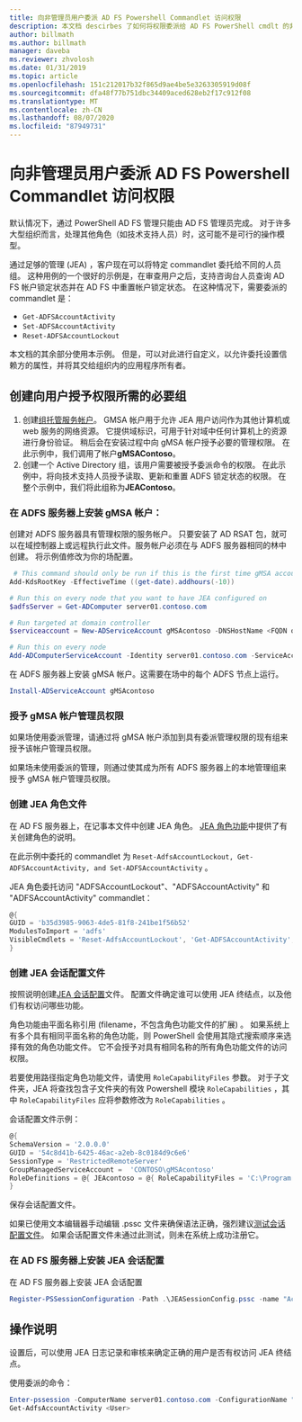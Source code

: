 ```yaml
---
title: 向非管理员用户委派 AD FS Powershell Commandlet 访问权限
description: 本文档 descirbes 了如何将权限委派给 AD FS PowerShell cmdlt 的非管理员。
author: billmath
ms.author: billmath
manager: daveba
ms.reviewer: zhvolosh
ms.date: 01/31/2019
ms.topic: article
ms.openlocfilehash: 151c212017b32f865d9ae4be5e3263305919d08f
ms.sourcegitcommit: dfa48f77b751dbc34409aced628eb2f17c912f08
ms.translationtype: MT
ms.contentlocale: zh-CN
ms.lasthandoff: 08/07/2020
ms.locfileid: "87949731"
---
```

# <a name="delegate-ad-fs-powershell-commandlet-access-to-non-admin-users"></a>向非管理员用户委派 AD FS Powershell Commandlet 访问权限
默认情况下，通过 PowerShell AD FS 管理只能由 AD FS 管理员完成。 对于许多大型组织而言，处理其他角色（如技术支持人员）时，这可能不是可行的操作模型。

通过足够的管理 (JEA) ，客户现在可以将特定 commandlet 委托给不同的人员组。
这种用例的一个很好的示例是，在审查用户之后，支持咨询台人员查询 AD FS 帐户锁定状态并在 AD FS 中重置帐户锁定状态。 在这种情况下，需要委派的 commandlet 是：
- `Get-ADFSAccountActivity`
- `Set-ADFSAccountActivity`
- `Reset-ADFSAccountLockout`

本文档的其余部分使用本示例。 但是，可以对此进行自定义，以允许委托设置信赖方的属性，并将其交给组织内的应用程序所有者。


##  <a name="create-the-required-groups-necessary-to-grant-users-permissions"></a>创建向用户授予权限所需的必要组
1. 创建[组托管服务帐户](../../../security/group-managed-service-accounts/group-managed-service-accounts-overview.md)。 GMSA 帐户用于允许 JEA 用户访问作为其他计算机或 web 服务的网络资源。 它提供域标识，可用于针对域中任何计算机上的资源进行身份验证。 稍后会在安装过程中向 gMSA 帐户授予必要的管理权限。 在此示例中，我们调用了帐户**gMSAContoso**。
2. 创建一个 Active Directory 组，该用户需要被授予委派命令的权限。 在此示例中，将向技术支持人员授予读取、更新和重置 ADFS 锁定状态的权限。 在整个示例中，我们将此组称为**JEAContoso**。

### <a name="install-the-gmsa-account-on-the-adfs-server"></a>在 ADFS 服务器上安装 gMSA 帐户：
创建对 ADFS 服务器具有管理权限的服务帐户。 只要安装了 AD RSAT 包，就可以在域控制器上或远程执行此文件。服务帐户必须在与 ADFS 服务器相同的林中创建。
将示例值修改为你的场配置。

```powershell
 # This command should only be run if this is the first time gMSA accounts are enabled in the forest
Add-KdsRootKey -EffectiveTime ((get-date).addhours(-10)) 

# Run this on every node that you want to have JEA configured on
$adfsServer = Get-ADComputer server01.contoso.com

# Run targeted at domain controller
$serviceaccount = New-ADServiceAccount gMSAcontoso -DNSHostName <FQDN of the domain containing the KDS key> - PrincipalsAllowedToRetrieveManagedPassword $adfsServer –passthru

# Run this on every node
Add-ADComputerServiceAccount -Identity server01.contoso.com -ServiceAccount $ServiceAccount
```

在 ADFS 服务器上安装 gMSA 帐户。这需要在场中的每个 ADFS 节点上运行。

```powershell
Install-ADServiceAccount gMSAcontoso
```

### <a name="grant-the-gmsa-account-admin-rights"></a>授予 gMSA 帐户管理员权限
如果场使用委派管理，请通过将 gMSA 帐户添加到具有委派管理权限的现有组来授予该帐户管理员权限。

如果场未使用委派的管理，则通过使其成为所有 ADFS 服务器上的本地管理组来授予 gMSA 帐户管理员权限。


### <a name="create-the-jea-role-file"></a>创建 JEA 角色文件

在 AD FS 服务器上，在记事本文件中创建 JEA 角色。 [JEA 角色功能](/powershell/jea/role-capabilities)中提供了有关创建角色的说明。

在此示例中委托的 commandlet 为 `Reset-AdfsAccountLockout, Get-ADFSAccountActivity, and Set-ADFSAccountActivity` 。

JEA 角色委托访问 "ADFSAccountLockout"、"ADFSAccountActivity" 和 "ADFSAccountActivity" commandlet：

```powershell
@{
GUID = 'b35d3985-9063-4de5-81f8-241be1f56b52'
ModulesToImport = 'adfs'
VisibleCmdlets = 'Reset-AdfsAccountLockout', 'Get-ADFSAccountActivity', 'Set-ADFSAccountActivity'
}
```


### <a name="create-the-jea-session-configuration-file"></a>创建 JEA 会话配置文件
按照说明创建[JEA 会话配置](/powershell/jea/session-configurations)文件。 配置文件确定谁可以使用 JEA 终结点，以及他们有权访问哪些功能。

角色功能由平面名称引用 (filename，不包含角色功能文件的扩展) 。 如果系统上有多个具有相同平面名称的角色功能，则 PowerShell 会使用其隐式搜索顺序来选择有效的角色功能文件。 它不会授予对具有相同名称的所有角色功能文件的访问权限。

若要使用路径指定角色功能文件，请使用 `RoleCapabilityFiles` 参数。 对于子文件夹，JEA 将查找包含子文件夹的有效 Powershell 模块 `RoleCapabilities` ，其中 `RoleCapabilityFiles` 应将参数修改为 `RoleCapabilities` 。

会话配置文件示例：

```powershell
@{
SchemaVersion = '2.0.0.0'
GUID = '54c8d41b-6425-46ac-a2eb-8c0184d9c6e6'
SessionType = 'RestrictedRemoteServer'
GroupManagedServiceAccount =  'CONTOSO\gMSAcontoso'
RoleDefinitions = @{ JEAcontoso = @{ RoleCapabilityFiles = 'C:\Program Files\WindowsPowershell\Modules\AccountActivityJEA\RoleCapabilities\JEAAccountActivityResetRole.psrc' } }
}
```

保存会话配置文件。

如果已使用文本编辑器手动编辑 .pssc 文件来确保语法正确，强烈建议[测试会话配置文件](/powershell/module/microsoft.powershell.core/test-pssessionconfigurationfile?view=powershell-5.1)。 如果会话配置文件未通过此测试，则未在系统上成功注册它。

### <a name="install-the-jea-session-configuration-on-the-ad-fs-server"></a>在 AD FS 服务器上安装 JEA 会话配置

在 AD FS 服务器上安装 JEA 会话配置

```powershell
Register-PSSessionConfiguration -Path .\JEASessionConfig.pssc -name "AccountActivityAdministration" -force
```
## <a name="operational-instructions"></a>操作说明
设置后，可以使用 JEA 日志记录和审核来确定正确的用户是否有权访问 JEA 终结点。

使用委派的命令：

```powershell
Enter-pssession -ComputerName server01.contoso.com -ConfigurationName "AccountActivityAdministration" -Credential <User Using JEA>
Get-AdfsAccountActivity <User>


```
